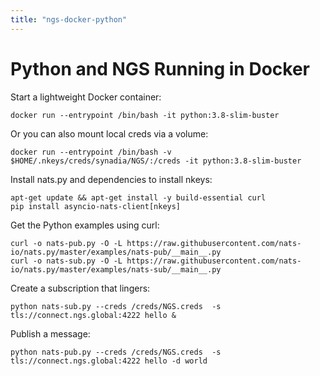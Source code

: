 ```yaml
---
title: "ngs-docker-python"
---
```

# Python and NGS Running in Docker

Start a lightweight Docker container:

```shell
docker run --entrypoint /bin/bash -it python:3.8-slim-buster
```

Or you can also mount local creds via a volume:

```shell
docker run --entrypoint /bin/bash -v $HOME/.nkeys/creds/synadia/NGS/:/creds -it python:3.8-slim-buster
```

Install nats.py and dependencies to install nkeys:

```shell
apt-get update && apt-get install -y build-essential curl
pip install asyncio-nats-client[nkeys]
```

Get the Python examples using curl:

```shell
curl -o nats-pub.py -O -L https://raw.githubusercontent.com/nats-io/nats.py/master/examples/nats-pub/__main__.py
curl -o nats-sub.py -O -L https://raw.githubusercontent.com/nats-io/nats.py/master/examples/nats-sub/__main__.py
```

Create a subscription that lingers:

```shell
python nats-sub.py --creds /creds/NGS.creds  -s tls://connect.ngs.global:4222 hello &
```

Publish a message:

```shell
python nats-pub.py --creds /creds/NGS.creds  -s tls://connect.ngs.global:4222 hello -d world
```


